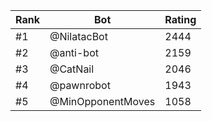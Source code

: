 Rank|Bot|Rating
---|---|---
#1|@NilatacBot|2444
#2|@anti-bot|2159
#3|@CatNail|2046
#4|@pawnrobot|1943
#5|@MinOpponentMoves|1058
